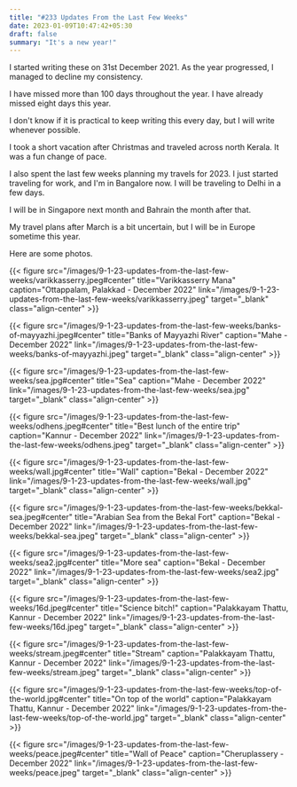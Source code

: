 ```yaml
---
title: "#233 Updates From the Last Few Weeks"
date: 2023-01-09T10:47:42+05:30
draft: false
summary: "It's a new year!"
---
```


I started writing these on 31st December 2021. As the year progressed, I managed to decline my consistency.

I have missed more than 100 days throughout the year. I have already missed eight days this year.

I don't know if it is practical to keep writing this every day, but I will write whenever possible.

I took a short vacation after Christmas and traveled across north Kerala. It was a fun change of pace.

I also spent the last few weeks planning my travels for 2023. I just started traveling for work, and I'm in Bangalore now. I will be traveling to Delhi in a few days.

I will be in Singapore next month and Bahrain the month after that.

My travel plans after March is a bit uncertain, but I will be in Europe sometime this year.

Here are some photos.

{{< figure src="/images/9-1-23-updates-from-the-last-few-weeks/varikkasserry.jpeg#center" title="Varikkasserry Mana" caption="Ottappalam, Palakkad - December 2022" link="/images/9-1-23-updates-from-the-last-few-weeks/varikkasserry.jpeg" target="_blank" class="align-center" >}}

{{< figure src="/images/9-1-23-updates-from-the-last-few-weeks/banks-of-mayyazhi.jpeg#center" title="Banks of Mayyazhi River" caption="Mahe - December 2022" link="/images/9-1-23-updates-from-the-last-few-weeks/banks-of-mayyazhi.jpeg" target="_blank" class="align-center" >}}

{{< figure src="/images/9-1-23-updates-from-the-last-few-weeks/sea.jpg#center" title="Sea" caption="Mahe - December 2022" link="/images/9-1-23-updates-from-the-last-few-weeks/sea.jpg" target="_blank" class="align-center" >}}

{{< figure src="/images/9-1-23-updates-from-the-last-few-weeks/odhens.jpeg#center" title="Best lunch of the entire trip" caption="Kannur - December 2022" link="/images/9-1-23-updates-from-the-last-few-weeks/odhens.jpeg" target="_blank" class="align-center" >}}

{{< figure src="/images/9-1-23-updates-from-the-last-few-weeks/wall.jpg#center" title="Wall" caption="Bekal - December 2022" link="/images/9-1-23-updates-from-the-last-few-weeks/wall.jpg" target="_blank" class="align-center" >}}

{{< figure src="/images/9-1-23-updates-from-the-last-few-weeks/bekkal-sea.jpeg#center" title="Arabian Sea from the Bekal Fort" caption="Bekal - December 2022" link="/images/9-1-23-updates-from-the-last-few-weeks/bekkal-sea.jpeg" target="_blank" class="align-center" >}}

{{< figure src="/images/9-1-23-updates-from-the-last-few-weeks/sea2.jpg#center" title="More sea" caption="Bekal - December 2022" link="/images/9-1-23-updates-from-the-last-few-weeks/sea2.jpg" target="_blank" class="align-center" >}}

{{< figure src="/images/9-1-23-updates-from-the-last-few-weeks/16d.jpeg#center" title="Science bitch!" caption="Palakkayam Thattu, Kannur - December 2022" link="/images/9-1-23-updates-from-the-last-few-weeks/16d.jpeg" target="_blank" class="align-center" >}}

{{< figure src="/images/9-1-23-updates-from-the-last-few-weeks/stream.jpeg#center" title="Stream" caption="Palakkayam Thattu, Kannur - December 2022" link="/images/9-1-23-updates-from-the-last-few-weeks/stream.jpeg" target="_blank" class="align-center" >}}

{{< figure src="/images/9-1-23-updates-from-the-last-few-weeks/top-of-the-world.jpg#center" title="On top of the world" caption="Palakkayam Thattu, Kannur - December 2022" link="/images/9-1-23-updates-from-the-last-few-weeks/top-of-the-world.jpg" target="_blank" class="align-center" >}}

{{< figure src="/images/9-1-23-updates-from-the-last-few-weeks/peace.jpeg#center" title="Wall of Peace" caption="Cheruplassery - December 2022" link="/images/9-1-23-updates-from-the-last-few-weeks/peace.jpeg" target="_blank" class="align-center" >}}
